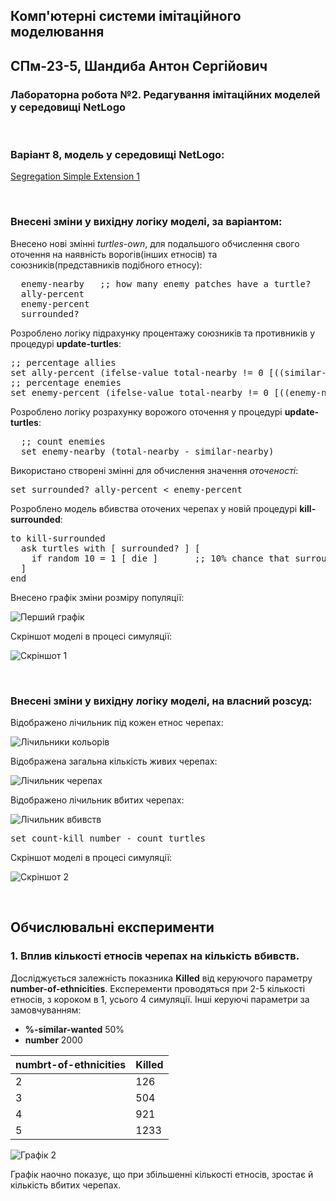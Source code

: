 
## Комп'ютерні системи імітаційного моделювання
## СПм-23-5, **Шандиба Антон Сергійович**
### Лабораторна робота №**2**. Редагування імітаційних моделей у середовищі NetLogo

<br>

### Варіант 8, модель у середовищі NetLogo:
[Segregation Simple Extension 1](http://www.netlogoweb.org/launch#http://www.netlogoweb.org/assets/modelslib/IABM%20Textbook/chapter%203/Segregation%20Extensions/Segregation%20Simple%20Extension%201.nlogo)

<br>

### Внесені зміни у вихідну логіку моделі, за варіантом:

Внесено нові змінні *turtles-own*, для подальшого обчислення свого оточення на наявність ворогів(інших етносів) та союзників(представників подібного етносу):
<pre>
  enemy-nearby   ;; how many enemy patches have a turtle?
  ally-percent
  enemy-percent
  surrounded?
</pre>
Розроблено логіку підрахунку процентажу союзників та противників у процедурі **update-turtles**:
<pre>
;; percentage allies
set ally-percent (ifelse-value total-nearby != 0 [((similar-nearby / total-nearby) * 100)] [0])
;; percentage enemies
set enemy-percent (ifelse-value total-nearby != 0 [((enemy-nearby / total-nearby) * 100)] [0])
</pre>
Розроблено логіку розрахунку ворожого оточення у процедурі **update-turtles**:
<pre>
  ;; count enemies
  set enemy-nearby (total-nearby - similar-nearby)
</pre>
Використано створені змінні для обчислення значення *оточеності*:
<pre>
set surrounded? ally-percent < enemy-percent
</pre>
Розроблено модель вбивства оточених черепах у новій процедурі **kill-surrounded**:
<pre>
to kill-surrounded
  ask turtles with [ surrounded? ] [
    if random 10 = 1 [ die ]       ;; 10% chance that surrounded turtle will be killed
  ]
end
</pre>
Внесено графік зміни розміру популяції:

![Перший графік](lab2_plot_1.png)

Скріншот моделі в процесі симуляції:

![Скріншот 1](lab2_scrn_1.png)

<br>

### Внесені зміни у вихідну логіку моделі, на власний розсуд:
Відображено лічильник під кожен етнос черепах:

![Лічильники кольорів](lab2_count_colors.png)

Відображена загальна кількість живих черепах:

![Лічильник черепах](lab2_count_turtles.png)

Відображено лічильник вбитих черепах:

![Лічильник вбивств](lab2_count_kills.png)
<pre>
set count-kill number - count turtles
</pre>

Скріншот моделі в процесі симуляції:

![Скріншот 2](lab2_scrn_2.png)

<br>

## Обчислювальні експерименти
### 1. Вплив кількості етносів черепах на кількість вбивств.
Досліджується залежність показника **Killed** від керуючого параметру **number-of-ethnicities**.
Експеременти проводяться при 2-5 кількості етносів, з короком в 1, усього 4 симуляції.
Інші керуючі параметри за замовчуванням:
- **%-similar-wanted** 50%
- **number** 2000

<table>
<thead>
<tr><th>numbrt-of-ethnicities</th><th>Killed</th></tr>
</thead>
<tbody>
<tr><td>2</td><td>126</td></tr>
<tr><td>3</td><td>504</td></tr>
<tr><td>4</td><td>921</td></tr>
<tr><td>5</td><td>1233</td></tr>
</tbody>
</table>

![Графік 2](lab2_plot_2.png)

Графік наочно показує, що при збільшенні кількості етносів, зростає й кількість вбитих черепах.

